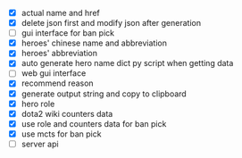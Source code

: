 - [x] actual name and href
- [x] delete json first and modify json after generation
- [ ] gui interface for ban pick
- [x] heroes' chinese name and abbreviation
- [x] heroes' abbreviation
- [x] auto generate hero name dict py script when getting data
- [ ] web gui interface
- [x] recommend reason
- [x] generate output string and copy to clipboard
- [x] hero role
- [x] dota2 wiki counters data
- [x] use role and counters data for ban pick
- [x] use mcts for ban pick
- [ ] server api